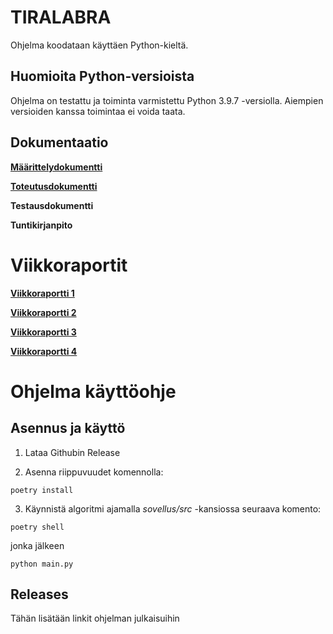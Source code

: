 # **TIRALABRA**

Ohjelma koodataan käyttäen Python-kieltä.

## **Huomioita Python-versioista**

Ohjelma on testattu ja toiminta varmistettu Python 3.9.7 -versiolla. Aiempien versioiden kanssa toimintaa ei voida taata.

## **Dokumentaatio**

**[Määrittelydokumentti](https://github.com/vtonteri/Algoritmisovellus/blob/master/dokumentaatio/maarittelydokumentti.md)**

**[Toteutusdokumentti](https://github.com/vtonteri/Algoritmisovellus/blob/master/dokumentaatio/toteutusdokumentti.md)**

**Testausdokumentti**

**Tuntikirjanpito**

# **Viikkoraportit**

**[Viikkoraportti 1](https://github.com/vtonteri/Algoritmisovellus/blob/master/dokumentaatio/viikkoraportti1.md)**

**[Viikkoraportti 2](https://github.com/vtonteri/Algoritmisovellus/blob/master/dokumentaatio/viikkoraportti2.md)**

**[Viikkoraportti 3](https://github.com/vtonteri/Algoritmisovellus/blob/master/dokumentaatio/viikkoraportti3.md)**

**[Viikkoraportti 4](https://github.com/vtonteri/Algoritmisovellus/blob/master/dokumentaatio/viikkoraportti4.md)**

# **Ohjelma käyttöohje**

## **Asennus ja käyttö**

1. Lataa Githubin Release

2. Asenna riippuvuudet komennolla:

`poetry install`

3. Käynnistä algoritmi ajamalla *sovellus/src* -kansiossa seuraava komento:

`poetry shell`

jonka jälkeen

`python main.py`

## **Releases**

Tähän lisätään linkit ohjelman julkaisuihin
